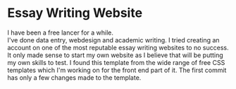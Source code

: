 # Essay Writing Website
I have been a free lancer for a while. <br>I've done data entry, webdesign and academic writing. 
I tried creating an account on one of the most reputable essay writing websites to no success. It only made sense to start my own website as I believe that will be putting my own skills to test. I found this template from the wide range of free CSS templates which I'm working on for the front end part of it.
The first commit has only a few changes made to the template.
